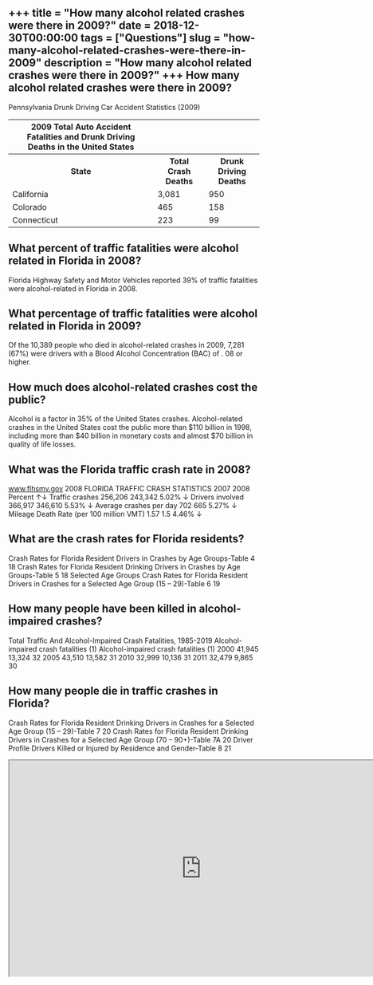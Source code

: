 +++
title = "How many alcohol related crashes were there in 2009?"
date = 2018-12-30T00:00:00
tags = ["Questions"]
slug = "how-many-alcohol-related-crashes-were-there-in-2009"
description = "How many alcohol related crashes were there in 2009?"
+++
How many alcohol related crashes were there in 2009?
----------------------------------------------------

Pennsylvania Drunk Driving Car Accident Statistics (2009)

<table><tr><th>2009 Total Auto Accident Fatalities and Drunk Driving Deaths in the United States</th></tr><tr><th>State</th><th>Total Crash Deaths</th><th>Drunk Driving Deaths</th></tr><tr><td>California</td><td>3,081</td><td>950</td></tr><tr><td>Colorado</td><td>465</td><td>158</td></tr><tr><td>Connecticut</td><td>223</td><td>99</td></tr></table>

What percent of traffic fatalities were alcohol related in Florida in 2008?
---------------------------------------------------------------------------

Florida Highway Safety and Motor Vehicles reported 39% of traffic fatalities were alcohol-related in Florida in 2008.

What percentage of traffic fatalities were alcohol related in Florida in 2009?
------------------------------------------------------------------------------

Of the 10,389 people who died in alcohol-related crashes in 2009, 7,281 (67%) were drivers with a Blood Alcohol Concentration (BAC) of . 08 or higher.

How much does alcohol-related crashes cost the public?
------------------------------------------------------

Alcohol is a factor in 35% of the United States crashes. Alcohol-related crashes in the United States cost the public more than $110 billion in 1998, including more than $40 billion in monetary costs and almost $70 billion in quality of life losses.

What was the Florida traffic crash rate in 2008?
------------------------------------------------

www.flhsmv.gov 2008 FLORIDA TRAFFIC CRASH STATISTICS 2007 2008 Percent ↑↓ Traffic crashes 256,206 243,342 5.02% ↓ Drivers involved 366,917 346,610 5.53% ↓ Average crashes per day 702 665 5.27% ↓ Mileage Death Rate (per 100 million VMT) 1.57 1.5 4.46% ↓

What are the crash rates for Florida residents?
-----------------------------------------------

Crash Rates for Florida Resident Drivers in Crashes by Age Groups-Table 4 18 Crash Rates for Florida Resident Drinking Drivers in Crashes by Age Groups-Table 5 18 Selected Age Groups Crash Rates for Florida Resident Drivers in Crashes for a Selected Age Group (15 – 29)-Table 6 19

How many people have been killed in alcohol-impaired crashes?
-------------------------------------------------------------

Total Traffic And Alcohol-Impaired Crash Fatalities, 1985-2019 Alcohol-impaired crash fatalities (1) Alcohol-impaired crash fatalities (1) 2000 41,945 13,324 32 2005 43,510 13,582 31 2010 32,999 10,136 31 2011 32,479 9,865 30

How many people die in traffic crashes in Florida?
--------------------------------------------------

Crash Rates for Florida Resident Drinking Drivers in Crashes for a Selected Age Group (15 – 29)-Table 7 20 Crash Rates for Florida Resident Drinking Drivers in Crashes for a Selected Age Group (70 – 90+)-Table 7A 20 Driver Profile Drivers Killed or Injured by Residence and Gender-Table 8 21

<iframe allow="accelerometer; autoplay; clipboard-write; encrypted-media; gyroscope; picture-in-picture" allowfullscreen="" class="__youtube_prefs__  epyt-is-override  no-lazyload" data-no-lazy="1" data-origheight="433" data-origwidth="770" data-skipgform_ajax_framebjll="" height="433" id="_ytid_48003" loading="lazy" src="https://www.youtube.com/embed/Ivkiks3wypY?enablejsapi=1&autoplay=0&cc_load_policy=0&cc_lang_pref=&iv_load_policy=1&loop=0&modestbranding=0&rel=1&fs=1&playsinline=0&autohide=2&theme=dark&color=red&controls=1&" title="YouTube player" width="770"></iframe>